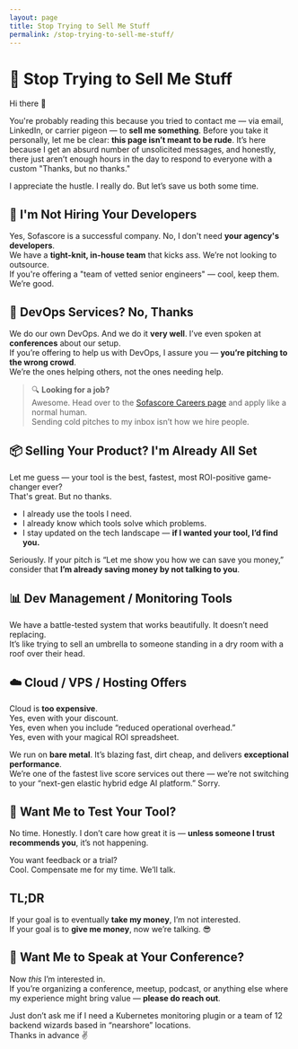 ```yaml
---
layout: page
title: Stop Trying to Sell Me Stuff
permalink: /stop-trying-to-sell-me-stuff/
---
```

# 🛑 Stop Trying to Sell Me Stuff

Hi there 👋

You're probably reading this because you tried to contact me — via email, LinkedIn, or carrier pigeon — to **sell me something**. Before you take it personally, let me be clear: **this page isn’t meant to be rude**. It’s here because I get an absurd number of unsolicited messages, and honestly, there just aren’t enough hours in the day to respond to everyone with a custom "Thanks, but no thanks."

I appreciate the hustle. I really do. But let’s save us both some time.



## 💼 I'm Not Hiring Your Developers

Yes, Sofascore is a successful company. No, I don't need **your agency's developers**.  
We have a **tight-knit, in-house team** that kicks ass. We’re not looking to outsource.  
If you're offering a "team of vetted senior engineers" — cool, keep them. We’re good.



## 🔧 DevOps Services? No, Thanks

We do our own DevOps. And we do it **very well**. I’ve even spoken at **conferences** about our setup.  
If you’re offering to help us with DevOps, I assure you — **you’re pitching to the wrong crowd**.  
We’re the ones helping others, not the ones needing help.

> 🔍 **Looking for a job?**  
> Awesome. Head over to the [Sofascore Careers page](https://corporate.sofascore.com/careers) and apply like a normal human.  
> Sending cold pitches to my inbox isn’t how we hire people.



## 📦 Selling Your Product? I'm Already All Set

Let me guess — your tool is the best, fastest, most ROI-positive game-changer ever?  
That's great. But no thanks.

- I already use the tools I need.
- I already know which tools solve which problems.
- I stay updated on the tech landscape — **if I wanted your tool, I’d find you.**

Seriously. If your pitch is “Let me show you how we can save you money,” consider that **I’m already saving money by not talking to you**.



## 📊 Dev Management / Monitoring Tools

We have a battle-tested system that works beautifully. It doesn’t need replacing.  
It’s like trying to sell an umbrella to someone standing in a dry room with a roof over their head.



## ☁️ Cloud / VPS / Hosting Offers

Cloud is **too expensive**.  
Yes, even with your discount.  
Yes, even when you include “reduced operational overhead.”  
Yes, even with your magical ROI spreadsheet.

We run on **bare metal**. It’s blazing fast, dirt cheap, and delivers **exceptional performance**.  
We’re one of the fastest live score services out there — we’re not switching to your “next-gen elastic hybrid edge AI platform.” Sorry.



## 🧪 Want Me to Test Your Tool?

No time. Honestly. I don’t care how great it is — **unless someone I trust recommends you**, it’s not happening.

You want feedback or a trial?  
Cool. Compensate me for my time. We’ll talk.



## TL;DR

If your goal is to eventually **take my money**, I’m not interested.  
If your goal is to **give me money**, now we’re talking. 😎



## 🎤 Want Me to Speak at Your Conference?

Now *this* I’m interested in.  
If you’re organizing a conference, meetup, podcast, or anything else where my experience might bring value — **please do reach out**.

Just don’t ask me if I need a Kubernetes monitoring plugin or a team of 12 backend wizards based in “nearshore” locations.  
Thanks in advance ✌️
